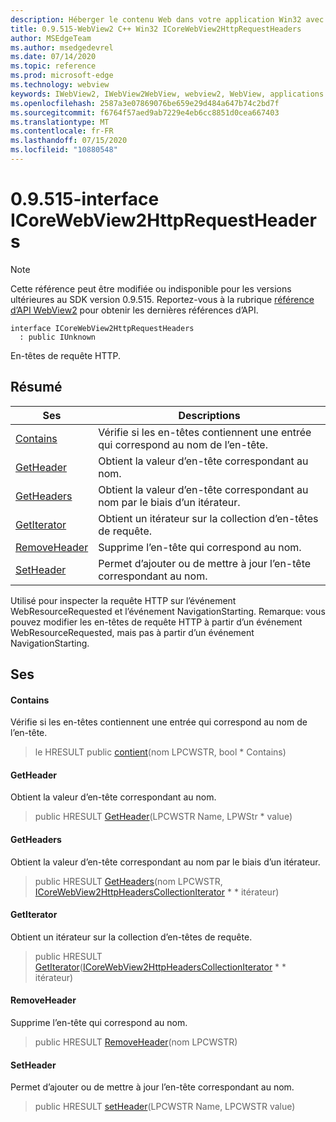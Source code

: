 ```yaml
---
description: Héberger le contenu Web dans votre application Win32 avec le contrôle Microsoft Edge WebView2
title: 0.9.515-WebView2 C++ Win32 ICoreWebView2HttpRequestHeaders
author: MSEdgeTeam
ms.author: msedgedevrel
ms.date: 07/14/2020
ms.topic: reference
ms.prod: microsoft-edge
ms.technology: webview
keywords: IWebView2, IWebView2WebView, webview2, WebView, applications Win32, Win32, Edge, ICoreWebView2, ICoreWebView2Controller, contrôle de navigateur, html Edge
ms.openlocfilehash: 2587a3e07869076be659e29d484a647b74c2bd7f
ms.sourcegitcommit: f6764f57aed9ab7229e4eb6cc8851d0cea667403
ms.translationtype: MT
ms.contentlocale: fr-FR
ms.lasthandoff: 07/15/2020
ms.locfileid: "10880548"
---
```

# 0.9.515-interface ICoreWebView2HttpRequestHeaders 

> [!NOTE]
> Cette référence peut être modifiée ou indisponible pour les versions ultérieures au SDK version 0.9.515. Reportez-vous à la rubrique [référence d’API WebView2](../../../webview2-api-reference.md) pour obtenir les dernières références d’API.

```
interface ICoreWebView2HttpRequestHeaders
  : public IUnknown
```

En-têtes de requête HTTP.

## Résumé

 Ses                        | Descriptions
--------------------------------|---------------------------------------------
[Contains](#contains) | Vérifie si les en-têtes contiennent une entrée qui correspond au nom de l’en-tête.
[GetHeader](#getheader) | Obtient la valeur d’en-tête correspondant au nom.
[GetHeaders](#getheaders) | Obtient la valeur d’en-tête correspondant au nom par le biais d’un itérateur.
[GetIterator](#getiterator) | Obtient un itérateur sur la collection d’en-têtes de requête.
[RemoveHeader](#removeheader) | Supprime l’en-tête qui correspond au nom.
[SetHeader](#setheader) | Permet d’ajouter ou de mettre à jour l’en-tête correspondant au nom.

Utilisé pour inspecter la requête HTTP sur l’événement WebResourceRequested et l’événement NavigationStarting. Remarque: vous pouvez modifier les en-têtes de requête HTTP à partir d’un événement WebResourceRequested, mais pas à partir d’un événement NavigationStarting.

## Ses

#### Contains 

Vérifie si les en-têtes contiennent une entrée qui correspond au nom de l’en-tête.

> le HRESULT public [contient](#contains)(nom LPCWSTR, bool * Contains)

#### GetHeader 

Obtient la valeur d’en-tête correspondant au nom.

> public HRESULT [GetHeader](#getheader)(LPCWSTR Name, LPWStr * value)

#### GetHeaders 

Obtient la valeur d’en-tête correspondant au nom par le biais d’un itérateur.

> public HRESULT [GetHeaders](#getheaders)(nom LPCWSTR, [ICoreWebView2HttpHeadersCollectionIterator](icorewebview2httpheaderscollectioniterator.md) * * itérateur)

#### GetIterator 

Obtient un itérateur sur la collection d’en-têtes de requête.

> public HRESULT [GetIterator](#getiterator)([ICoreWebView2HttpHeadersCollectionIterator](icorewebview2httpheaderscollectioniterator.md) * * itérateur)

#### RemoveHeader 

Supprime l’en-tête qui correspond au nom.

> public HRESULT [RemoveHeader](#removeheader)(nom LPCWSTR)

#### SetHeader 

Permet d’ajouter ou de mettre à jour l’en-tête correspondant au nom.

> public HRESULT [setHeader](#setheader)(LPCWSTR Name, LPCWSTR value)

